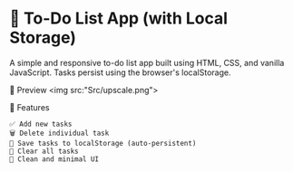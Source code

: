 # 📝 To-Do List App (with Local Storage)

A simple and responsive to-do list app built using HTML, CSS, and vanilla JavaScript. Tasks persist using the browser's localStorage.

📸 Preview
<img src:"Src/upscale.png">

🚀 Features

    ✅ Add new tasks
    🗑️ Delete individual task
    📁 Save tasks to localStorage (auto-persistent)
    🧹 Clear all tasks
    🎨 Clean and minimal UI
